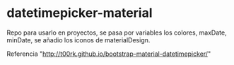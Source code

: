 # datetimepicker-material

Repo para usarlo en proyectos, se pasa por variables los colores, maxDate, minDate, se añadio los iconos de materialDesign.

Referencia "http://t00rk.github.io/bootstrap-material-datetimepicker/"
